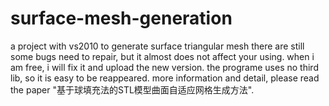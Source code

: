 # surface-mesh-generation
a project with vs2010 to generate surface triangular mesh
there are still some bugs need to repair, but it almost does not affect your using.
when i am free, i will fix it and upload the new version.
the programe uses no third lib, so it is easy to be reappeared.
more information and detail, please read the paper "基于球填充法的STL模型曲面自适应网格生成方法".
